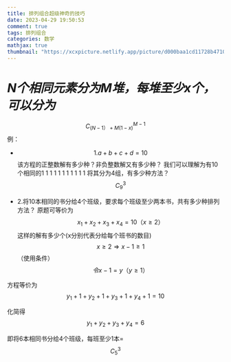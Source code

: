 ```yaml
---
title: 排列组合超级神奇的技巧
date: 2023-04-29 19:50:53
comment: true
tags: 排列组合
categories: 数学
mathjax: true
thumbnail: "https://xcxpicture.netlify.app/picture/d000baa1cd11728b47109f5c4fa9d4cec3fdfc03860a.jpeg"
---
```

# _N个相同元素分为M堆，每堆至少x个，可以分为_

$$ C_{(N-1）+M(1-x)}^{M-1} $$
例：
+ $$ 1.a+b+c+d=10 $$该方程的正整数解有多少种？非负整数解又有多少种？
我们可以理解为有10个相同的1
1 1 1 1 1 1 1 1 1 1 将其分为4组，有多少种方法？$$ C_{9}^{3} $$

+ 2.将10本相同的书分给4个班级，要求每个班级至少两本书，共有多少种排列方法？
原题可等价为$$ x_{1}+x_{2}+x_{3}+x_{4}=10（ x\geq2 ）$$这样的解有多少个(x分别代表分给每个班书的数目)
$$ x\geq2 \Rightarrow x-1 \geq1 $$（使用条件）$$ 令x-1=y （y \geq 1）$$

方程等价为$$ y_{1}+1+y_{2}+1+y_{3}+1+y_{4}+1=10 $$

化简得$$ y_{1}+y_{2}+y_{3}+y_{4}=6 $$

即将6本相同书分给4个班级，每班至少1本=$$ C_{5}^{3} $$


